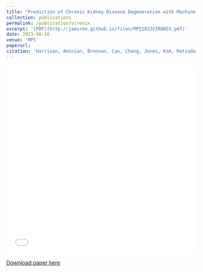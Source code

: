 ```yaml
---
title: "Prediction of Chronic Kidney Disease Degeneration with Machine Learning (Mathematical Problems in Industry)"
collection: publications
permalink: /publication/vironix
excerpt: '[PDF](http://jamiree.github.io/files/MPI2023VIRONIX.pdf)'
date: 2023-06-16
venue: 'MPI'
paperurl: 
citation: 'Harrison, Aminian, Brennan, Cao, Chang, Jones, Kim, Matsuda, Metherall, et al. Prediction of Chronic Kidney Disease Degeneration with Machine Learning, Mathematics in Industry Reports 2024 https://doi.org/10.33774/miir-2024-lj5gd' 
---
```


<iframe src="/files/MPI2023VIRONIX.pdf" width="100%" height="500" frameborder="no" border="0" marginwidth="0" marginheight="0"></iframe>

[Download paper here](https://jamiree.github.io/files/MPI2023VIRONIX.pdf)